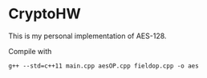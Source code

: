 # CryptoHW

This is my personal implementation of AES-128. 

Compile with 

```g++ --std=c++11 main.cpp aesOP.cpp fieldop.cpp -o aes```